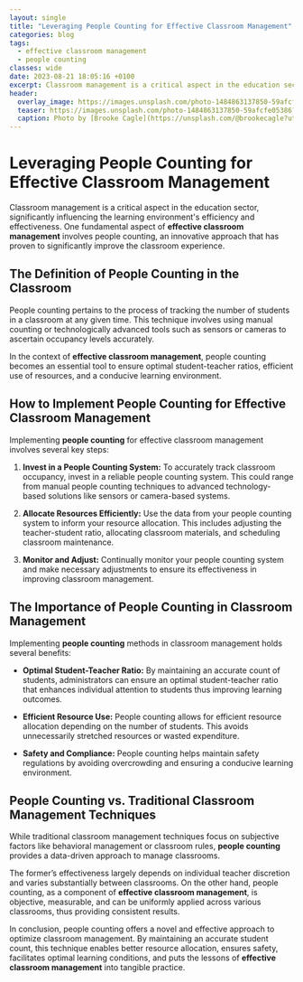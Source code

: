 ```yaml
---
layout: single
title: "Leveraging People Counting for Effective Classroom Management"
categories: blog
tags:
  - effective classroom management
  - people counting
classes: wide
date: 2023-08-21 18:05:16 +0100
excerpt: Classroom management is a critical aspect in the education sector, significantly influencing the learning environment's efficiency and effectiveness.
header:
  overlay_image: https://images.unsplash.com/photo-1484863137850-59afcfe05386?crop=entropy&cs=tinysrgb&fit=max&fm=jpg&ixid=M3w0Nzk0ODB8MHwxfHNlYXJjaHwyfHxlZmZlY3RpdmUlMjBjbGFzc3Jvb20lMjBtYW5hZ2VtZW50JTJDJTIwcGVvcGxlJTIwY291bnRpbmd8ZW58MHwwfHx8MTY5MjYzNzUxN3ww&ixlib=rb-4.0.3&q=80&w=1080
  teaser: https://images.unsplash.com/photo-1484863137850-59afcfe05386?crop=entropy&cs=tinysrgb&fit=max&fm=jpg&ixid=M3w0Nzk0ODB8MHwxfHNlYXJjaHwyfHxlZmZlY3RpdmUlMjBjbGFzc3Jvb20lMjBtYW5hZ2VtZW50JTJDJTIwcGVvcGxlJTIwY291bnRpbmd8ZW58MHwwfHx8MTY5MjYzNzUxN3ww&ixlib=rb-4.0.3&q=80&w=400
  caption: Photo by [Brooke Cagle](https://unsplash.com/@brookecagle?utm_source=peoplecounter&utm_medium=referral) on [Unsplash](https://unsplash.com/?utm_source=peoplecounter&utm_medium=referral)
---
```


# Leveraging People Counting for Effective Classroom Management

Classroom management is a critical aspect in the education sector, significantly influencing the learning environment's efficiency and effectiveness. One fundamental aspect of **effective classroom management** involves people counting, an innovative approach that has proven to significantly improve the classroom experience.

## The Definition of People Counting in the Classroom 

People counting pertains to the process of tracking the number of students in a classroom at any given time. This technique involves using manual counting or technologically advanced tools such as sensors or cameras to ascertain occupancy levels accurately. 

In the context of **effective classroom management**, people counting becomes an essential tool to ensure optimal student-teacher ratios, efficient use of resources, and a conducive learning environment.

## How to Implement People Counting for Effective Classroom Management 

Implementing **people counting** for effective classroom management involves several key steps:

1. **Invest in a People Counting System:** To accurately track classroom occupancy, invest in a reliable people counting system. This could range from manual people counting techniques to advanced technology-based solutions like sensors or camera-based systems.

2. **Allocate Resources Efficiently:** Use the data from your people counting system to inform your resource allocation. This includes adjusting the teacher-student ratio, allocating classroom materials, and scheduling classroom maintenance.

3. **Monitor and Adjust:** Continually monitor your people counting system and make necessary adjustments to ensure its effectiveness in improving classroom management.

## The Importance of People Counting in Classroom Management 

Implementing **people counting** methods in classroom management holds several benefits:

- **Optimal Student-Teacher Ratio:** By maintaining an accurate count of students, administrators can ensure an optimal student-teacher ratio that enhances individual attention to students thus improving learning outcomes. 

- **Efficient Resource Use:** People counting allows for efficient resource allocation depending on the number of students. This avoids unnecessarily stretched resources or wasted expenditure. 

- **Safety and Compliance:** People counting helps maintain safety regulations by avoiding overcrowding and ensuring a conducive learning environment.

## People Counting vs. Traditional Classroom Management Techniques

While traditional classroom management techniques focus on subjective factors like behavioral management or classroom rules, **people counting** provides a data-driven approach to manage classrooms.

The former’s effectiveness largely depends on individual teacher discretion and varies substantially between classrooms. On the other hand, people counting, as a component of **effective classroom management**, is objective, measurable, and can be uniformly applied across various classrooms, thus providing consistent results.

In conclusion, people counting offers a novel and effective approach to optimize classroom management. By maintaining an accurate student count, this technique enables better resource allocation, ensures safety, facilitates optimal learning conditions, and puts the lessons of **effective classroom management** into tangible practice.